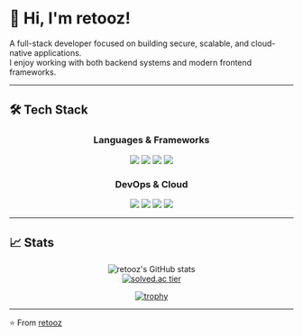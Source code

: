 # 👋 Hi, I'm retooz!

A full-stack developer focused on building secure, scalable, and cloud-native applications.  
I enjoy working with both backend systems and modern frontend frameworks.

---

## 🛠️ Tech Stack


<div align="center">
<h3>Languages & Frameworks</h2>
  
<img src="https://img.shields.io/badge/JavaScript-F7DF1E?style=flat&logo=javascript&logoColor=black"/>
<img src="https://img.shields.io/badge/Python-3776AB?style=flat&logo=python&logoColor=white"/>
<img src="https://img.shields.io/badge/Node.js-339933?style=flat&logo=node.js&logoColor=white"/>
<img src="https://img.shields.io/badge/React-61DAFB?style=flat&logo=react&logoColor=black"/>

<br>

<h3>DevOps & Cloud</h2>

<img src="https://img.shields.io/badge/Docker-2496ED?style=flat&logo=docker&logoColor=white"/>
<img src="https://img.shields.io/badge/Linux-FCC624?style=flat&logo=linux&logoColor=black"/>
<img src="https://img.shields.io/badge/AWS-232F3E?style=flat&logo=amazon-aws&logoColor=white"/>
<img src="https://img.shields.io/badge/NCP-03C75A?style=flat&logo=naver&logoColor=white"/>
</div>

---

## 📈 Stats

<div align="center">
  
![retooz's GitHub stats](https://github-readme-stats.vercel.app/api?username=retooz&show_icons=true&theme=default)      
[![solved.ac tier](http://mazassumnida.wtf/api/generate_badge?boj=retoz)](https://solved.ac/retoz)      

[![trophy](https://github-profile-trophy.vercel.app/?username=retooz&theme=onedark)](https://github.com/ryo-ma/github-profile-trophy)
</div>

---

⭐️ From [retooz](https://github.com/retooz)
